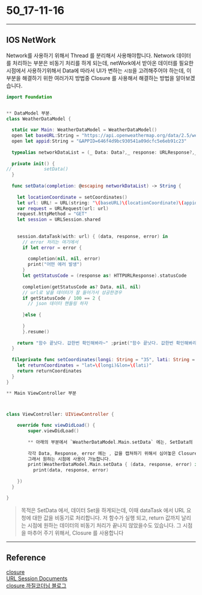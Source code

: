 # 50_17-11-16

---

## IOS NetWork 

Network를 사용하기 위해서 Thread 를 분리해서 사용해야합니다. Network 데이터를 처리하는 부분은 비동기 처리를 하게 되는데, netWork에서 받아온 데이터를 필요한 시점에서 사용하기위해서 Data에 따라서 UI가 변하는 `시점`을 고려해주어야 하는데, 이 부분을 해결하기 위한 여러가지 방법중 Closure 를 사용해서 해결하는 방법을 알아보겠습니다. 

```swift
import Foundation


** DataModel 부분.
class WeatherDataModel {
  
  static var Main: WeatherDataModel = WeatherDataModel()
  open let baseURL:String = "https://api.openweathermap.org/data/2.5/weather?"
  open let appid:String = "&APPID=646f4d9bc930541a09dcfc5e6eb91c23"
  
  typealias networkDataList = (_ Data: Data?,_ response: URLResponse?,_ error: Error?) -> Void
  
  private init() {
//            setData()
  }
  
  func setData(completion: @escaping networkDataList) -> String {
    
    let locationCoordinate = setCoordinates()
    let url: URL! = URL(string: "\(baseURL)\(locationCoordinate)\(appid)")
    var request = URLRequest(url: url)
    request.httpMethod = "GET"
    let session = URLSession.shared
    
    
    session.dataTask(with: url) { (data, response, error) in
      // error 처리는 여기에서
      if let error = error {
        
        completion(nil, nil, error)
        print("어떤 에러 발생")
      }
      let getStatusCode = (response as! HTTPURLResponse).statusCode
      
      completion(getStatusCode as? Data, nil, nil)
      // url로 넣을 데이터가 잘 들어가서 성공한경우
      if getStatusCode / 100 == 2 {
        // json 데이터 핸들링 하자
        
      }else {
        
      }
      }.resume()
    
    return "함수 끝낫다. 값한번 확인해봐라~" ;print("함수 끝낫다. 값한번 확인해봐라~")
  }
  
  fileprivate func setCoordinates(longi: String = "35", lati: String = "139") -> String {
    let returnCoordinates = "lat=\(longi)&lon=\(lati)"
    return returnCoordinates
  }
}

** Main ViewController 부분



class ViewController: UIViewController {

    override func viewDidLoad() {
        super.viewDidLoad()
        
        ** 아래의 부분에서 `WeatherDataModel.Main.setData` 에는, SetData의 return 값이 담겨 있고, 
        
        각각 Data, Response, error 에는 , 값을 캡쳐하기 위해서 심어놓은 Closure 가 실행 된후, 캡쳐된 값들이 Data, Response, Error 에 각각 담겨서 넘어와있습니다.        
        그래서 원하는 시점에 사용이 가능합니다.
        print(WeatherDataModel.Main.setData { (data, response, error) in
          print(data, response, error)
          
    })
  }

}


```

> 목적은 SetData 에서, 데이터 Set을 하게되는데, 이때 dataTask 에서 URL 요청에 대한 값을 비동기로 처리합니다. 저 함수가 실행 되고, return 값까지 날리는 시점에 원하는 데이터의 비동기 처리가 끝나지 않았을수도 있습니다. 그 시점을 마추어 주기 위해서, Closure 를 사용합니다
> 
> 




---

## Reference 

[closure](https://developer.apple.com/library/content/documentation/Swift/Conceptual/Swift_Programming_Language/Closures.html#//apple_ref/doc/uid/TP40014097-CH11-ID103) <br>
[URL Session Documents](https://developer.apple.com/library/content/documentation/Cocoa/Conceptual/URLLoadingSystem/URLLoadingSystem.html)<br>
[closure 까질코더님 블로그](http://kka7.tistory.com/9)